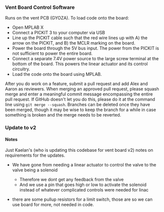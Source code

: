 ### Vent Board Control Software

Runs on the vent PCB (GYOZA). To load code onto the board:
* Open MPLAB X
* Connect a PICKIT 3 to your computer via USB
* Line up the PICKIT cable such that the red wire lines up with A) the arrow on the PICKIT, and B) the MCLR marking on the board.
* Power the board through the 5V bus input. The power from the PICKIT is not sufficient to power the entire board.
* Connect a separate 7.4V power source to the large screw terminal at the bottom of the board. This powers the linear actuator and its control circuitry.
* Load the code onto the board using MPLAB.

After you do work on a feature, submit a pull request and add Alex and Aaron as reviewers. When merging an approved pull request, please squash merge and enter a meaningful commit message encompassing the entire pull request. If GitHub doesn't let you do this, please do it at the command line using `git merge --squash`. Branches can be deleted once they have been merged, though it may be wise to keep the branch for a while in case something is broken and the merge needs to be reverted.

### Update to v2
#### Notes
Just Kaelan's (who is updating this codebase for vent board v2) notes on requirements for the updates.

* We have gone from needing a linear actuator to control the valve to the valve being a solenoid
  * Therefore we dont get any feedback from the valve
  * And we use a pin that goes high or low to activate the solenoid instead of whatever complicated controls were needed for linac

* there are some pullup resistors for a limit switch, those are so we can use board for more, not needed in code.
